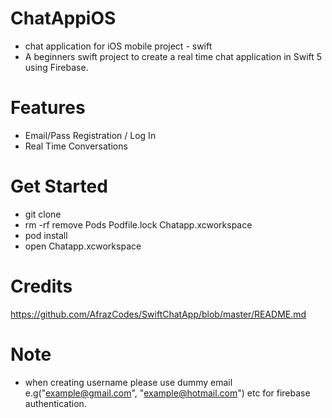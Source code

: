 # ChatAppiOS
- chat application for iOS mobile project - swift
- A beginners swift project to create a real time chat application in Swift 5 using Firebase.

# Features

- Email/Pass Registration / Log In
- Real Time Conversations

# Get Started

- git clone
- rm -rf remove Pods Podfile.lock Chatapp.xcworkspace
- pod install
- open Chatapp.xcworkspace

# Credits
https://github.com/AfrazCodes/SwiftChatApp/blob/master/README.md

# Note
- when creating username please use dummy email e.g("example@gmail.com", "example@hotmail.com") etc for firebase authentication.
